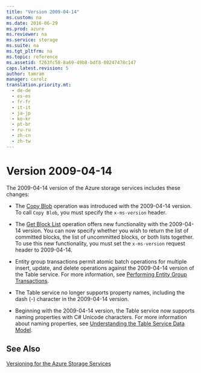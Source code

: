 ```yaml
---
title: "Version 2009-04-14"
ms.custom: na
ms.date: 2016-06-29
ms.prod: azure
ms.reviewer: na
ms.service: storage
ms.suite: na
ms.tgt_pltfrm: na
ms.topic: reference
ms.assetid: f263fc58-8a69-49b8-bdf8-00247478c147
caps.latest.revision: 5
author: tamram
manager: carolz
translation.priority.mt: 
  - de-de
  - es-es
  - fr-fr
  - it-it
  - ja-jp
  - ko-kr
  - pt-br
  - ru-ru
  - zh-cn
  - zh-tw
---
```

# Version 2009-04-14
The 2009-04-14 version of the Azure storage services includes these changes:  
  
-   The [Copy Blob](../fileservices/Copy-Blob.md) operation was introduced with the 2009-04-14 version. To call `Copy Blob`, you must specify the `x-ms-version` header.  
  
-   The [Get Block List](../fileservices/Get-Block-List.md) operation offers new functionality with the 2009-04-14 version. You can now specify whether you wish to return the list of committed blocks, the list of uncommitted blocks, or both lists together. To use this new functionality, you must set the `x-ms-version` request header to 2009-04-14.  
  
-   Entity group transactions permit atomic batch operations for multiple insert, update, and delete operations against the 2009-04-14 version of the Table service. For more information, see [Performing Entity Group Transactions](../fileservices/Performing-Entity-Group-Transactions.md).  
  
-   The Table service no longer supports property names, including the dash (-) character in the 2009-04-14 version.  
  
-   Beginning with the 2009-04-14 version, the Table service now supports naming properties with C# Unicode characters. For more information about naming properties, see [Understanding the Table Service Data Model](../fileservices/Understanding-the-Table-Service-Data-Model.md).  
  
## See Also  
 [Versioning for the Azure Storage Services](../fileservices/Versioning-for-the-Azure-Storage-Services.md)
